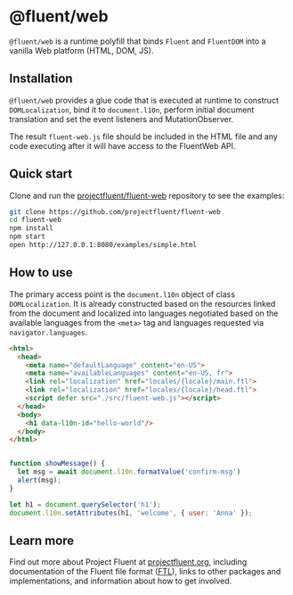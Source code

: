 # @fluent/web

`@fluent/web` is a runtime polyfill that binds `Fluent` and `FluentDOM` into
a vanilla Web platform (HTML, DOM, JS).

## Installation

`@fluent/web` provides a glue code that is executed at runtime to construct
`DOMLocalization`, bind it to `document.l10n`, perform initial document
translation and set the event listeners and MutationObserver.

The result `fluent-web.js` file should be included in the HTML file
and any code executing after it will have access to the FluentWeb API.


## Quick start

Clone and run the
[projectfluent/fluent-web](https://github.com/projectfluent/fluent-web)
repository to see the examples:

```sh
git clone https://github.com/projectfluent/fluent-web
cd fluent-web
npm install
npm start
open http://127.0.0.1:8080/examples/simple.html
```


## How to use

The primary access point is the `document.l10n` object of class
`DOMLocalization`. It is already constructed based on the resources
linked from the document and localized into languages negotiated based
on the available languages from the `<meta>` tag and languages
requested via `navigator.languages`.

```html
<html>
  <head>
    <meta name="defaultLanguage" content="en-US">
    <meta name="availableLanguages" content="en-US, fr">
    <link rel="localization" href="locales/{locale}/main.ftl">
    <link rel="localization" href="locales/{locale}/head.ftl">
    <script defer src="./src/fluent-web.js"></script>
  </head>
  <body>
    <h1 data-l10n-id="hello-world"/>
  </body>
</html>
```

```javascript

function showMessage() {
  let msg = await document.l10n.formatValue('confirm-msg')
  alert(msg);
}

let h1 = document.querySelector('h1');
document.l10n.setAttributes(h1, 'welcome', { user: 'Anna' });
```

## Learn more

Find out more about Project Fluent at [projectfluent.org][], including
documentation of the Fluent file format ([FTL][]), links to other packages and
implementations, and information about how to get involved.




[projectfluent.org]: http://projectfluent.org
[FTL]: http://projectfluent.org/fluent/guide/
